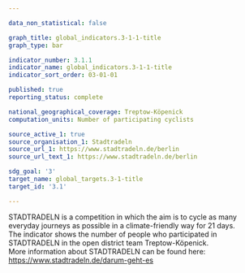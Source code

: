 ```yaml
---

data_non_statistical: false

graph_title: global_indicators.3-1-1-title
graph_type: bar

indicator_number: 3.1.1
indicator_name: global_indicators.3-1-1-title
indicator_sort_order: 03-01-01

published: true
reporting_status: complete

national_geographical_coverage: Treptow-Köpenick
computation_units: Number of participating cyclists

source_active_1: true
source_organisation_1: Stadtradeln
source_url_1: https://www.stadtradeln.de/berlin
source_url_text_1: https://www.stadtradeln.de/berlin

sdg_goal: '3'
target_name: global_targets.3-1-title
target_id: '3.1'

---
```


STADTRADELN is a competition in which the aim is to cycle as many everyday journeys as possible in a climate-friendly way for 21 days. <br>
The indicator shows the number of people who participated in STADTRADELN in the open district team Treptow-Köpenick. <br>
More information about STADTRADELN can be found here: <a href="https://www.stadtradeln.de/darum-geht-es">https://www.stadtradeln.de/darum-geht-es</a>

